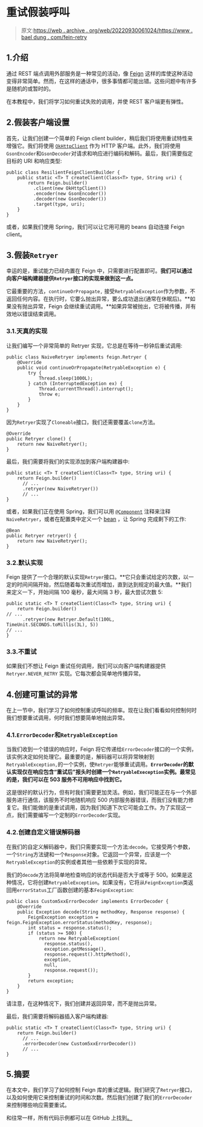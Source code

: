 # 重试假装呼叫

> 原文:[https://web . archive . org/web/20220930061024/https://www . bael dung . com/fein-retry](https://web.archive.org/web/20220930061024/https://www.baeldung.com/feign-retry)

## 1.介绍

通过 REST 端点调用外部服务是一种常见的活动，像 [Feign](/web/20220617075715/https://www.baeldung.com/intro-to-feign) 这样的库使这种活动变得非常简单。然而，在这样的通话中，很多事情都可能出错。这些问题中有许多是随机的或暂时的。

在本教程中，我们将学习如何重试失败的调用，并使 REST 客户端更有弹性。

## 2.假装客户端设置

首先，让我们创建一个简单的 Feign client builder，稍后我们将使用重试特性来增强它。我们将使用 [`OkHttpClient`](/web/20220617075715/https://www.baeldung.com/guide-to-okhttp) 作为 HTTP 客户端。此外，我们将使用`GsonEncoder`和`GsonDecoder`对请求和响应进行编码和解码。最后，我们需要指定目标的 URI 和响应类型:

```
public class ResilientFeignClientBuilder {
    public static <T> T createClient(Class<T> type, String uri) {
        return Feign.builder()
          .client(new OkHttpClient())
          .encoder(new GsonEncoder())
          .decoder(new GsonDecoder())
          .target(type, uri);
    }
}
```

或者，如果我们使用 Spring，我们可以让它用可用的 beans 自动连接 Feign client。

## 3.假装`Retryer`

幸运的是，重试能力已经内置在 Feign 中，只需要进行配置即可。**我们可以通过向客户端构建器提供`Retryer`接口的实现来做到这一点。**

它最重要的方法，`continueOrPropagate,` 接受`RetryableException`作为参数，不返回任何内容。在执行时，它要么抛出异常，要么成功退出(通常在休眠后)。**如果没有抛出异常，Feign 会继续重试调用。**如果异常被抛出，它将被传播，并有效地以错误结束调用。

### 3.1.天真的实现

让我们编写一个非常简单的 Retryer 实现，它总是在等待一秒钟后重试调用:

```
public class NaiveRetryer implements feign.Retryer {
    @Override
    public void continueOrPropagate(RetryableException e) {
        try {
            Thread.sleep(1000L);
        } catch (InterruptedException ex) {
            Thread.currentThread().interrupt();
            throw e;
        }
    }
} 
```

因为`Retryer`实现了`Cloneable`接口，我们还需要覆盖`clone`方法。

```
@Override
public Retryer clone() {
    return new NaiveRetryer();
} 
```

最后，我们需要将我们的实现添加到客户端构建器中:

```
public static <T> T createClient(Class<T> type, String uri) {
    return Feign.builder()
      // ...
      .retryer(new NaiveRetryer())    
      // ...
}
```

或者，如果我们正在使用 Spring，我们可以用 [`@Component`](/web/20220617075715/https://www.baeldung.com/spring-component-annotation) 注释来注释`NaiveRetryer`，或者在配置类中定义一个 [bean](/web/20220617075715/https://www.baeldung.com/spring-bean) ，让 Spring 完成剩下的工作:

```
@Bean
public Retryer retryer() {
    return new NaiveRetryer();
}
```

### 3.2.默认实现

Feign 提供了一个合理的默认实现`Retryer`接口。**它只会重试给定的次数，以一定的时间间隔开始，然后随着每次重试而增加，直到达到规定的最大值。**我们来定义一下，开始间隔 100 毫秒，最大间隔 3 秒，最大尝试次数 5:

```
public static <T> T createClient(Class<T> type, String uri) {
    return Feign.builder()
// ...
      .retryer(new Retryer.Default(100L, TimeUnit.SECONDS.toMillis(3L), 5))    
// ...
}
```

### 3.3.不重试

如果我们不想让 Feign 重试任何调用，我们可以向客户端构建器提供`Retryer.NEVER_RETRY` 实现。它每次都会简单地传播异常。

## 4.创建可重试的异常

在上一节中，我们学习了如何控制重试呼叫的频率。现在让我们看看如何控制何时我们想要重试调用，何时我们想要简单地抛出异常。

### 4.1.`ErrorDecoder`和`RetryableException`

当我们收到一个错误的响应时，Feign 将它传递给`ErrorDecoder`接口的一个实例，该实例决定如何处理它。最重要的是，解码器可以将异常映射到`RetryableException,`的一个实例，使`Retryer`能够重试调用。**`ErrorDecoder`的默认实现仅在响应包含“重试后”报头时创建一个`RetryableExeception`实例。最常见的是，我们可以在 503 服务不可用响应中找到它。**

这是很好的默认行为，但有时我们需要更加灵活。例如，我们可能正在与一个外部服务进行通信，该服务不时地随机响应 500 内部服务器错误，而我们没有能力修复它。我们能做的是重试调用，因为我们知道下次它可能会工作。为了实现这一点，我们需要编写一个定制的`ErrorDecoder`实现。

### 4.2.创建自定义错误解码器

在我们的自定义解码器中，我们只需要实现一个方法:`decode`。它接受两个参数，一个`String`方法键和一个`Response`对象。它返回一个异常，应该是一个`RetryableException`的实例或者其他一些依赖于实现的异常。

我们的`decode`方法将简单地检查响应的状态代码是否大于或等于 500。如果是这种情况，它将创建`RetryableException`。如果没有，它将从`FeignException`类返回用`errorStatus`工厂函数创建的基本`FeignException`:

```
public class Custom5xxErrorDecoder implements ErrorDecoder {
    @Override
    public Exception decode(String methodKey, Response response) {
        FeignException exception = feign.FeignException.errorStatus(methodKey, response);
        int status = response.status();
        if (status >= 500) {
            return new RetryableException(
              response.status(),
              exception.getMessage(),
              response.request().httpMethod(),
              exception,
              null,
              response.request());
        }
        return exception;
    }
}
```

请注意，在这种情况下，我们创建并返回异常，而不是抛出异常。

最后，我们需要将解码器插入客户端构建器:

```
public static <T> T createClient(Class<T> type, String uri) {
    return Feign.builder()
      // ...
      .errorDecoder(new Custom5xxErrorDecoder())
      // ...
}
```

## 5.摘要

在本文中，我们学习了如何控制 Feign 库的重试逻辑。我们研究了`Retryer`接口，以及如何使用它来控制重试的时间和次数。然后我们创建了我们的`ErrorDecoder`来控制哪些响应需要重试。

和往常一样，所有代码示例都可以在 GitHub 上找到[。](https://web.archive.org/web/20220617075715/https://github.com/eugenp/tutorials/tree/master/feign)